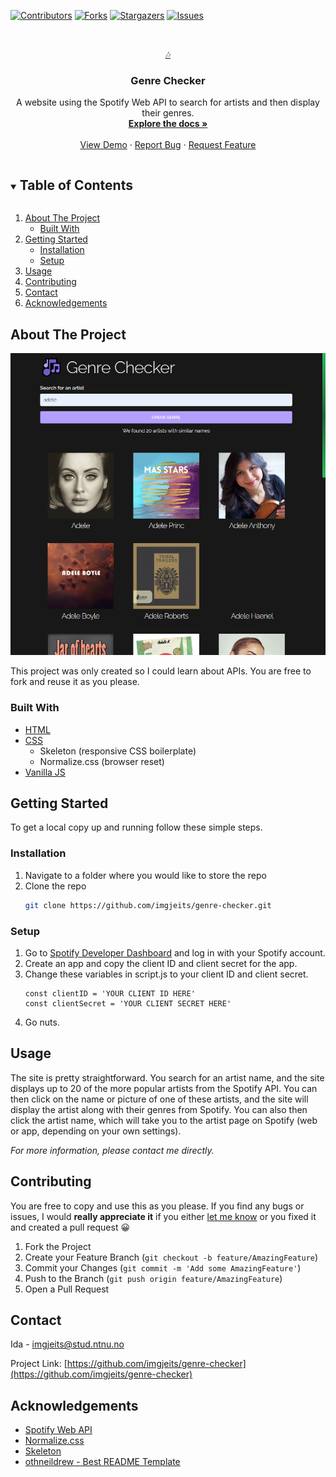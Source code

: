 [![Contributors][contributors-shield]][contributors-url]
[![Forks][forks-shield]][forks-url]
[![Stargazers][stars-shield]][stars-url]
[![Issues][issues-shield]][issues-url]

<!-- PROJECT LOGO -->
<br />
<p align="center">
  <a href="https://github.com/imgjeits/genre-checker">
    🎶
  </a>

  <h3 align="center">Genre Checker</h3>

  <p align="center">
    A website using the Spotify Web API to search for artists and then display their genres.
    <br />
    <a href="https://github.com/imgjeits/genre-checker"><strong>Explore the docs »</strong></a>
    <br />
    <br />
    <a href="https://github.com/imgjeits/genre-checker">View Demo</a>
    ·
    <a href="https://github.com/imgjeits/genre-checker/issues">Report Bug</a>
    ·
    <a href="https://github.com/imgjeits/genre-checker/issues">Request Feature</a>
  </p>
</p>

<!-- TABLE OF CONTENTS -->
<details open="open">
  <summary><h2 style="display: inline-block">Table of Contents</h2></summary>
  <ol>
    <li>
      <a href="#about-the-project">About The Project</a>
      <ul>
        <li><a href="#built-with">Built With</a></li>
      </ul>
    </li>
    <li>
      <a href="#getting-started">Getting Started</a>
      <ul>
        <li><a href="#installation">Installation</a></li>
        <li><a href="#setup">Setup</a></li>
      </ul>
    </li>
    <li><a href="#usage">Usage</a></li>
    <li><a href="#contributing">Contributing</a></li>
    <li><a href="#contact">Contact</a></li>
    <li><a href="#acknowledgements">Acknowledgements</a></li>
  </ol>
</details>

<!-- ABOUT THE PROJECT -->

## About The Project

![Product Name Screen Shot](/images/screenshot.png)

This project was only created so I could learn about APIs. You are free to fork and reuse it as you please.

### Built With

-   [HTML](https://github.com/topics/html)
-   [CSS](https://github.com/topics/css)
    -   Skeleton (responsive CSS boilerplate)
    -   Normalize.css (browser reset)
-   [Vanilla JS](https://github.com/topics/javascript)

<!-- GETTING STARTED -->

## Getting Started

To get a local copy up and running follow these simple steps.

### Installation

1. Navigate to a folder where you would like to store the repo
2. Clone the repo
    ```sh
    git clone https://github.com/imgjeits/genre-checker.git
    ```

### Setup

1. Go to [Spotify Developer Dashboard](https://developer.spotify.com/dashboard/) and log in with your Spotify account.
2. Create an app and copy the client ID and client secret for the app.
3. Change these variables in script.js to your client ID and client secret.
    ```
    const clientID = 'YOUR CLIENT ID HERE'
    const clientSecret = 'YOUR CLIENT SECRET HERE'
    ```
4. Go nuts.

<!-- USAGE EXAMPLES -->

## Usage

The site is pretty straightforward. You search for an artist name, and the site displays up to 20 of the more popular artists from the Spotify API. You can then click on the name or picture of one of these artists, and the site will display the artist along with their genres from Spotify. You can also then click the artist name, which will take you to the artist page on Spotify (web or app, depending on your own settings).

_For more information, please contact me directly._

<!-- CONTRIBUTING -->

## Contributing

You are free to copy and use this as you please. If you find any bugs or issues, I would **really appreciate it** if you either [let me know](https://github.com/imgjeits/genre-checker/issues/new) or you fixed it and created a pull request 😀

1. Fork the Project
2. Create your Feature Branch (`git checkout -b feature/AmazingFeature`)
3. Commit your Changes (`git commit -m 'Add some AmazingFeature'`)
4. Push to the Branch (`git push origin feature/AmazingFeature`)
5. Open a Pull Request

<!-- CONTACT -->

## Contact

Ida - imgjeits@stud.ntnu.no

Project Link: [https://github.com/imgjeits/genre-checker](https://github.com/imgjeits/genre-checker)

<!-- ACKNOWLEDGEMENTS -->

## Acknowledgements

-   [Spotify Web API](https://developer.spotify.com/documentation/web-api/)
-   [Normalize.css](https://necolas.github.io/normalize.css/)
-   [Skeleton](http://getskeleton.com/)
-   [othneildrew - Best README Template](https://github.com/othneildrew/Best-README-Template)

<!-- MARKDOWN LINKS & IMAGES -->
<!-- https://www.markdownguide.org/basic-syntax/#reference-style-links -->

[contributors-shield]: https://img.shields.io/github/contributors/imgjeits/genre-checker.svg?style=for-the-badge
[contributors-url]: https://github.com/imgjeits/genre-checker/graphs/contributors
[forks-shield]: https://img.shields.io/github/forks/imgjeits/genre-checker.svg?style=for-the-badge
[forks-url]: https://github.com/imgjeits/genre-checker/network/members
[stars-shield]: https://img.shields.io/github/stars/imgjeits/genre-checker.svg?style=for-the-badge
[stars-url]: https://github.com/imgjeits/genre-checker/stargazers
[issues-shield]: https://img.shields.io/github/issues/imgjeits/genre-checker.svg?style=for-the-badge
[issues-url]: https://github.com/imgjeits/genre-checker/issues
